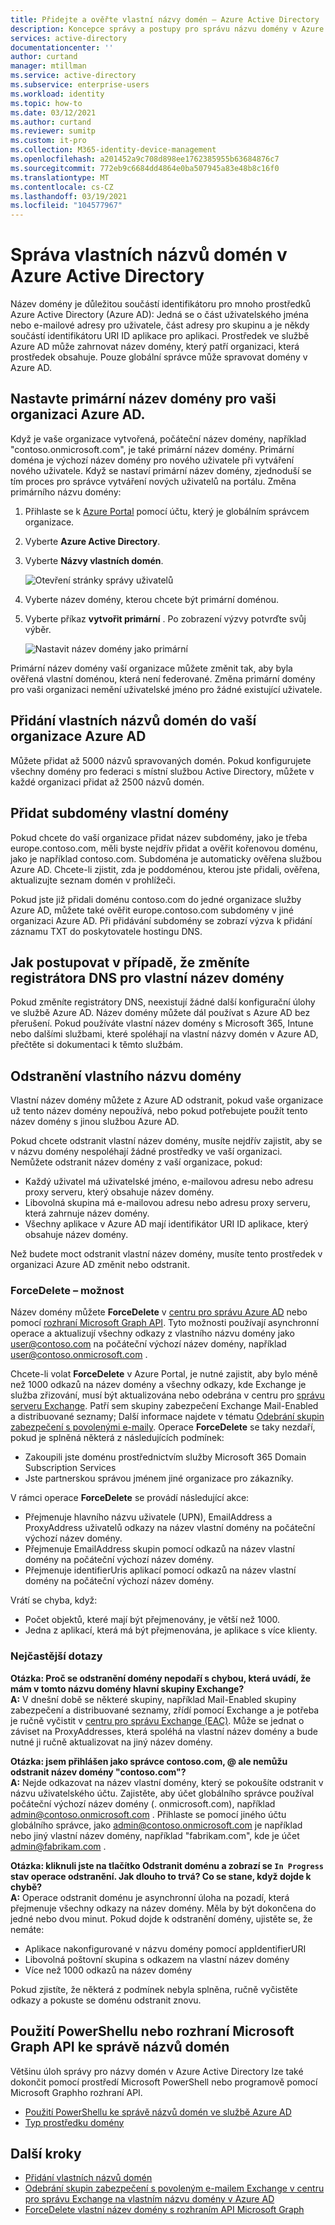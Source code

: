 ```yaml
---
title: Přidejte a ověřte vlastní názvy domén – Azure Active Directory | Microsoft Docs
description: Koncepce správy a postupy pro správu názvu domény v Azure Active Directory
services: active-directory
documentationcenter: ''
author: curtand
manager: mtillman
ms.service: active-directory
ms.subservice: enterprise-users
ms.workload: identity
ms.topic: how-to
ms.date: 03/12/2021
ms.author: curtand
ms.reviewer: sumitp
ms.custom: it-pro
ms.collection: M365-identity-device-management
ms.openlocfilehash: a201452a9c708d898ee1762385955b63684876c7
ms.sourcegitcommit: 772eb9c6684dd4864e0ba507945a83e48b8c16f0
ms.translationtype: MT
ms.contentlocale: cs-CZ
ms.lasthandoff: 03/19/2021
ms.locfileid: "104577967"
---
```

# <a name="managing-custom-domain-names-in-your-azure-active-directory"></a>Správa vlastních názvů domén v Azure Active Directory

Název domény je důležitou součástí identifikátoru pro mnoho prostředků Azure Active Directory (Azure AD): Jedná se o část uživatelského jména nebo e-mailové adresy pro uživatele, část adresy pro skupinu a je někdy součástí identifikátoru URI ID aplikace pro aplikaci. Prostředek ve službě Azure AD může zahrnovat název domény, který patří organizaci, která prostředek obsahuje. Pouze globální správce může spravovat domény v Azure AD.

## <a name="set-the-primary-domain-name-for-your-azure-ad-organization"></a>Nastavte primární název domény pro vaši organizaci Azure AD.

Když je vaše organizace vytvořená, počáteční název domény, například "contoso.onmicrosoft.com", je také primární název domény. Primární doména je výchozí název domény pro nového uživatele při vytváření nového uživatele. Když se nastaví primární název domény, zjednoduší se tím proces pro správce vytváření nových uživatelů na portálu. Změna primárního názvu domény:

1. Přihlaste se k [Azure Portal](https://portal.azure.com) pomocí účtu, který je globálním správcem organizace.
2. Vyberte **Azure Active Directory**.
3. Vyberte **Názvy vlastních domén**.
  
   ![Otevření stránky správy uživatelů](./media/domains-manage/add-custom-domain.png)
4. Vyberte název domény, kterou chcete být primární doménou.
5. Vyberte příkaz **vytvořit primární** . Po zobrazení výzvy potvrďte svůj výběr.
  
   ![Nastavit název domény jako primární](./media/domains-manage/make-primary-domain.png)

Primární název domény vaší organizace můžete změnit tak, aby byla ověřená vlastní doménou, která není federované. Změna primární domény pro vaši organizaci nemění uživatelské jméno pro žádné existující uživatele.

## <a name="add-custom-domain-names-to-your-azure-ad-organization"></a>Přidání vlastních názvů domén do vaší organizace Azure AD

Můžete přidat až 5000 názvů spravovaných domén. Pokud konfigurujete všechny domény pro federaci s místní službou Active Directory, můžete v každé organizaci přidat až 2500 názvů domén.

## <a name="add-subdomains-of-a-custom-domain"></a>Přidat subdomény vlastní domény

Pokud chcete do vaší organizace přidat název subdomény, jako je třeba europe.contoso.com, měli byste nejdřív přidat a ověřit kořenovou doménu, jako je například contoso.com. Subdoména je automaticky ověřena službou Azure AD. Chcete-li zjistit, zda je poddoménou, kterou jste přidali, ověřena, aktualizujte seznam domén v prohlížeči.

Pokud jste již přidali doménu contoso.com do jedné organizace služby Azure AD, můžete také ověřit europe.contoso.com subdomény v jiné organizaci Azure AD. Při přidávání subdomény se zobrazí výzva k přidání záznamu TXT do poskytovatele hostingu DNS.



## <a name="what-to-do-if-you-change-the-dns-registrar-for-your-custom-domain-name"></a>Jak postupovat v případě, že změníte registrátora DNS pro vlastní název domény

Pokud změníte registrátory DNS, neexistují žádné další konfigurační úlohy ve službě Azure AD. Název domény můžete dál používat s Azure AD bez přerušení. Pokud používáte vlastní název domény s Microsoft 365, Intune nebo dalšími službami, které spoléhají na vlastní názvy domén v Azure AD, přečtěte si dokumentaci k těmto službám.

## <a name="delete-a-custom-domain-name"></a>Odstranění vlastního názvu domény

Vlastní název domény můžete z Azure AD odstranit, pokud vaše organizace už tento název domény nepoužívá, nebo pokud potřebujete použít tento název domény s jinou službou Azure AD.

Pokud chcete odstranit vlastní název domény, musíte nejdřív zajistit, aby se v názvu domény nespoléhají žádné prostředky ve vaší organizaci. Nemůžete odstranit název domény z vaší organizace, pokud:

* Každý uživatel má uživatelské jméno, e-mailovou adresu nebo adresu proxy serveru, který obsahuje název domény.
* Libovolná skupina má e-mailovou adresu nebo adresu proxy serveru, která zahrnuje název domény.
* Všechny aplikace v Azure AD mají identifikátor URI ID aplikace, který obsahuje název domény.

Než budete moct odstranit vlastní název domény, musíte tento prostředek v organizaci Azure AD změnit nebo odstranit.

### <a name="forcedelete-option"></a>ForceDelete – možnost

Název domény můžete **ForceDelete** v [centru pro správu Azure AD](https://aad.portal.azure.com) nebo pomocí [rozhraní Microsoft Graph API](/graph/api/domain-forcedelete?view=graph-rest-beta&preserve-view=true). Tyto možnosti používají asynchronní operace a aktualizují všechny odkazy z vlastního názvu domény jako user@contoso.com na počáteční výchozí název domény, například user@contoso.onmicrosoft.com .

Chcete-li volat **ForceDelete** v Azure Portal, je nutné zajistit, aby bylo méně než 1000 odkazů na název domény a všechny odkazy, kde Exchange je služba zřizování, musí být aktualizována nebo odebrána v centru pro [správu serveru Exchange](https://outlook.office365.com/ecp/). Patří sem skupiny zabezpečení Exchange Mail-Enabled a distribuované seznamy; Další informace najdete v tématu [Odebrání skupin zabezpečení s povolenými e-maily](/Exchange/recipients/mail-enabled-security-groups#Remove%20mail-enabled%20security%20groups&preserve-view=true). Operace **ForceDelete** se taky nezdaří, pokud je splněná některá z následujících podmínek:

* Zakoupili jste doménu prostřednictvím služby Microsoft 365 Domain Subscription Services
* Jste partnerskou správou jménem jiné organizace pro zákazníky.

V rámci operace **ForceDelete** se provádí následující akce:

* Přejmenuje hlavního názvu uživatele (UPN), EmailAddress a ProxyAddress uživatelů odkazy na název vlastní domény na počáteční výchozí název domény.
* Přejmenuje EmailAddress skupin pomocí odkazů na název vlastní domény na počáteční výchozí název domény.
* Přejmenuje identifierUris aplikací pomocí odkazů na název vlastní domény na počáteční výchozí název domény.

Vrátí se chyba, když:

* Počet objektů, které mají být přejmenovány, je větší než 1000.
* Jedna z aplikací, která má být přejmenována, je aplikace s více klienty.

### <a name="frequently-asked-questions"></a>Nejčastější dotazy

**Otázka: Proč se odstranění domény nepodaří s chybou, která uvádí, že mám v tomto názvu domény hlavní skupiny Exchange?** <br>
**A:** V dnešní době se některé skupiny, například Mail-Enabled skupiny zabezpečení a distribuované seznamy, zřídí pomocí Exchange a je potřeba je ručně vyčistit v [centru pro správu Exchange (EAC)](https://outlook.office365.com/ecp/). Může se jednat o záviset na ProxyAddresses, která spoléhá na vlastní název domény a bude nutné ji ručně aktualizovat na jiný název domény. 

**Otázka: jsem přihlášen jako správce contoso.com, \@ ale nemůžu odstranit název domény "contoso.com"?**<br>
**A:** Nejde odkazovat na název vlastní domény, který se pokoušíte odstranit v názvu uživatelského účtu. Zajistěte, aby účet globálního správce používal počáteční výchozí název domény (. onmicrosoft.com), například admin@contoso.onmicrosoft.com . Přihlaste se pomocí jiného účtu globálního správce, jako admin@contoso.onmicrosoft.com je například nebo jiný vlastní název domény, například "fabrikam.com", kde je účet admin@fabrikam.com .

**Otázka: kliknuli jste na tlačítko Odstranit doménu a zobrazí se `In Progress` stav operace odstranění. Jak dlouho to trvá? Co se stane, když dojde k chybě?**<br>
**A:** Operace odstranit doménu je asynchronní úloha na pozadí, která přejmenuje všechny odkazy na název domény. Měla by být dokončena do jedné nebo dvou minut. Pokud dojde k odstranění domény, ujistěte se, že nemáte:

* Aplikace nakonfigurované v názvu domény pomocí appIdentifierURI
* Libovolná poštovní skupina s odkazem na vlastní název domény
* Více než 1000 odkazů na název domény

Pokud zjistíte, že některá z podmínek nebyla splněna, ručně vyčistěte odkazy a pokuste se doménu odstranit znovu.

## <a name="use-powershell-or-the-microsoft-graph-api-to-manage-domain-names"></a>Použití PowerShellu nebo rozhraní Microsoft Graph API ke správě názvů domén

Většinu úloh správy pro názvy domén v Azure Active Directory lze také dokončit pomocí prostředí Microsoft PowerShell nebo programově pomocí Microsoft Graphho rozhraní API.

* [Použití PowerShellu ke správě názvů domén ve službě Azure AD](/powershell/module/azuread/#domains&preserve-view=true)
* [Typ prostředku domény](/graph/api/resources/domain)

## <a name="next-steps"></a>Další kroky

* [Přidání vlastních názvů domén](../fundamentals/add-custom-domain.md?context=azure%2factive-directory%2fusers-groups-roles%2fcontext%2fugr-context)
* [Odebrání skupin zabezpečení s povoleným e-mailem Exchange v centru pro správu Exchange na vlastním názvu domény v Azure AD](/Exchange/recipients/mail-enabled-security-groups#Remove%20mail-enabled%20security%20groups&preserve-view=true)
* [ForceDelete vlastní název domény s rozhraním API Microsoft Graph](/graph/api/domain-forcedelete?view=graph-rest-beta&preserve-view=true)
